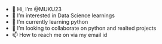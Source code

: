 - 👋 Hi, I’m @MUKU23
- 👀 I’m interested in Data Science learnings
- 🌱 I’m currently learning python
- 💞️ I’m looking to collaborate on python and realted projects
- 📫 How to reach me on via my email id

<!---
MUKU23/MUKU23 is a ✨ special ✨ repository because its `README.md` (this file) appears on your GitHub profile.
You can click the Preview link to take a look at your changes.
--->
